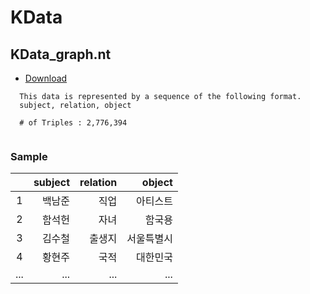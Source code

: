 # KData

## KData_graph.nt
- [Download](https://drive.google.com/file/d/1B1iErjJZ2gr3w7lm5K7jYkJ-1jfljI8e/view?usp=sharing)
```
  This data is represented by a sequence of the following format.
  subject, relation, object
  
  # of Triples : 2,776,394
  
```
### Sample
||subject|relation|object|
|:-----------:|------------:|------------:|------------:|
|1|백남준	|직업|아티스트|
|2|함석헌	|자녀|함국용|
|3|김수철 |출생지|서울특별시|
|4|황현주	|국적|대한민국|
|...|...|...|...|
